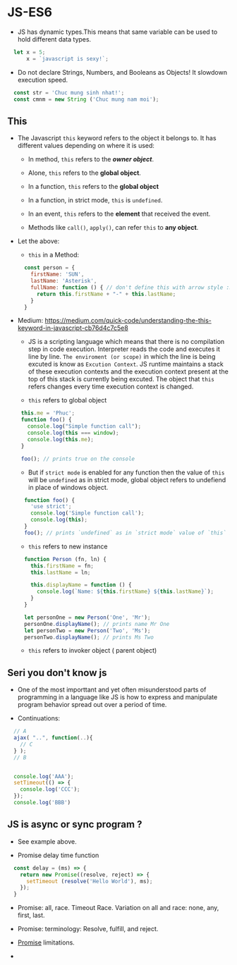 # JS-ES6

- JS has dynamic types.This means that same variable can be used to hold different data types.

```javascript
  let x = 5;
      x = `javascript is sexy!`;
```

- Do not declare Strings, Numbers, and Booleans as Objects! It slowdown   execution speed.

```javascript
  const str = 'Chuc mung sinh nhat!';
  const cmnm = new String ('Chuc mung nam moi');
```

## This

- The Javascript `this` keyword refers to the object it belongs to. It has different values depending on where it is used:
  - In method, `this` refers to the ***owner object***.

  - Alone, `this` refers to the **global object**.

  - In a function, `this` refers to the **global object**

  - In a function, in strict mode, `this` is `undefined`.

  - In an event, `this` refers to the **element** that received the event.

  - Methods like `call()`, `apply()`, can refer `this` to **any object**.

- Let the above:
  - `this` in a Method:

  ```javascript
    const person = {
      firstName: 'SUN',
      lastName: 'Asterisk',
      fullName: function () { // don't define this with arrow style :D
        return this.firstName + "-" + this.lastName;
      }
    }
  ```

- Medium: https://medium.com/quick-code/understanding-the-this-keyword-in-javascript-cb76d4c7c5e8

  - JS is a scripting language which means that there is no compilation step in code execution. Interpreter reads the code and executes it line by line. `The enviroment (or scope)` in which the line is being excuted is know as `Excution Context`. JS runtime maintains a stack of these execution contexts and the execution context present at the top of this stack is currently being excuted. The object that `this` refers changes every time execution context is changed.
  
  - `this` refers to global object
  
  ```javascript
   this.me = 'Phuc';
   function foo() {
     console.log("Simple function call");
     console.log(this === window);
     console.log(this.me);
   }

   foo(); // prints true on the console
  ```

  - But if `strict mode` is enabled for any function then the value of `this` will be `undefined` as in strict mode, global object refers to undefiend in place of windows object.

  ```javascript
    function foo() {
      'use strict';
      console.log('Simple function call');
      console.log(this);
    }
    foo(); // prints `undefined` as in `strict mode` value of `this` is undefined.
  ```

  - `this` refers to new instance

  ```javascript
    function Person (fn, ln) {
      this.firstName = fn;
      this.lastName = ln;

      this.displayName = function () {
        console.log(`Name: ${this.firstName} ${this.lastName}`);
      }
    }

    let personOne = new Person('One', 'Mr');
    personOne.displayName(); // prints name Mr One
    let personTwo = new Person('Two', 'Ms');
    personTwo.displayName(); // prints Ms Two
  ```

  - `this` refers to invoker object ( parent object)
  
## Seri you don't know js

- One of the most importtant and yet often misunderstood parts of programming in a language like JS is how to express and manipulate program behavior spread out over a period of time.

- Continuations:

```javascript
  // A
  ajax( "..", function(..){
    // C
  } );
  // B


  console.log('AAA');
  setTimeout(() => {
    console.log('CCC');
  });
  console.log('BBB')
```

## JS is async or sync program ?

- See example above.

- Promise delay time function

```javascript
  const delay = (ms) => {
    return new Promise((resolve, reject) => {
      setTimeout (resolve('Hello World'), ms);
    });
  }
```

- Promise: all, race. Timeout Race. Variation on all and race: none, any, first, last.

- Promise: terminology: Resolve, fulfill, and reject.

- [Promise](https://github.com/getify/You-Dont-Know-JS/blob/master/async%20%26%20performance/ch3.md#promise-limitations) limitations.

- 
